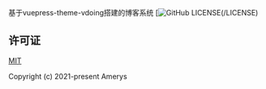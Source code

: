 基于vuepress-theme-vdoing搭建的博客系统
[![GitHub LICENSE](https://img.shields.io/github/license/zchaoge/blog)(/LICENSE)
## 许可证
[MIT](https://github.com/zchaoGe/blog/blob/master/LICENSE)

Copyright (c) 2021-present Amerys
